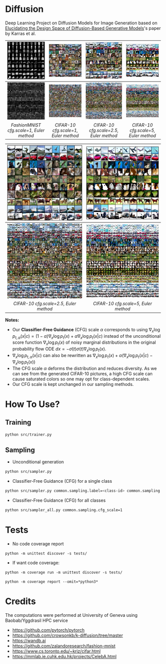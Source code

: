 # Diffusion
Deep Learning Project on Diffusion Models for Image Generation based on [Elucidating the Design Space of Diffusion-Based Generative Models](https://arxiv.org/abs/2206.00364)'s paper by Karras et al.

| <img src="src/images/euler/all_fashionmnist_10.png" width=250> | <img src="src/images/euler/all_cifar10_10.png" width=250> | <img src="src/images/euler/all_cifar10_10_cfgscale_2_5.png" width=250> | <img src="src/images/euler/all_cifar10_10_cfgscale_5.png" width=250> |
|:--:| :--:|:--:| :--:|
| <img src="src/images/euler/all_fashionmnist_90.png" width=250> | <img src="src/images/euler/all_cifar10_90.png" width=250> | <img src="src/images/euler/all_cifar10_90_cfgscale_2_5.png" width=250> | <img src="src/images/euler/all_cifar10_90_cfgscale_5.png" width=250> |
| *FashionMNIST cfg.scale=1, Euler method* | *CIFAR-10 cfg.scale=1, Euler method* | *CIFAR-10 cfg.scale=2.5, Euler method* | *CIFAR-10 cfg.scale=5, Euler method* |

| <img src="src/images/euler/all_cifar10_10_cfgscale_2_5.png" width=500> | <img src="src/images/euler/all_cifar10_10_cfgscale_5.png" width=500> |
|:--:| :--:|
| <img src="src/images/euler/all_cifar10_90_cfgscale_2_5.png" width=500> | <img src="src/images/euler/all_cifar10_90_cfgscale_5.png" width=500> |
| *CIFAR-10 cfg.scale=2.5, Euler method* | *CIFAR-10 cfg.scale=5, Euler method* |

**Notes:**

- Our **Classifier-Free Guidance** (CFG) scale $\alpha$ corresponds to using $\nabla_x \log p_{t, \alpha}(x|c) = (1-\alpha) \nabla_x \log p_t(x) + \alpha \nabla_x \log p_t(x|c)$ instead of the unconditional score function $\nabla_x \log p_t(x)$ of noisy marginal distributions in the original probability flow ODE $dx = -\dot{\sigma}(t) \sigma(t) \nabla_x \log p_t(x)$.
- $\nabla_x \log p_{t, \alpha}(x|c)$ can also be rewritten as $\nabla_x \log p_t(x) + \alpha (\nabla_x \log p_t(x|c) - \nabla_x \log p_t(x))$
- The CFG scale $\alpha$ deforms the distribution and reduces diversity. As we can see from the generated CIFAR-10 pictures, a high CFG scale can cause saturated colors so one may opt for class-dependent scales.
- Our CFG scale is kept unchanged in our sampling methods.

# How To Use?

## Training

```bash
python src/trainer.py
```


## Sampling

- Unconditional generation

```bash
python src/sampler.py
```

- Classifier-Free Guidance (CFG) for a single class

```bash
python src/sampler.py common.sampling.label=<class-id> common.sampling.cfg_scale=1
```

- Classifier-Free Guidance (CFG) for all classes

```bash
python src/sampler_all.py common.sampling.cfg_scale=1
```


# Tests

- No code coverage report

```
python -m unittest discover -s tests/
```

- If want code coverage:

```
python -m coverage run -m unittest discover -s tests/
```

```
python -m coverage report --omit=*python3*
```

# Credits

The computations were performed at University of Geneva using Baobab/Yggdrasil HPC service

- https://github.com/pytorch/pytorch
- https://github.com/crowsonkb/k-diffusion/tree/master
- https://wandb.ai
- https://github.com/zalandoresearch/fashion-mnist
- https://www.cs.toronto.edu/~kriz/cifar.html
- https://mmlab.ie.cuhk.edu.hk/projects/CelebA.html
